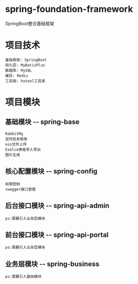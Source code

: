 # spring-foundation-framework
SpringBoot整合基础框架

# 项目技术
    基础框架: SpringBoot
    持久层: MyBatisPlus
    数据库: MySQL
    缓存: Redis
    工具类: hutool工具类
# 项目模块
## 基础模块 -- spring-base
    RabbitMq
    定时任务框架
    oss文件上传
    Exelce表格导入导出
    图片生成
## 核心配置模块 -- spring-config
    权限控制
    swagger接口管理
## 后台接口模块 -- spring-api-admin
    ps:需要引入业务层模块
## 前台接口模块 -- spring-api-portal
    ps:需要引入业务层模块
## 业务层模块 -- spring-business
    ps:需要引入基础模块
